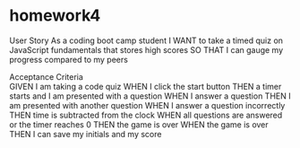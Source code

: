 # homework4

User Story
As a coding boot camp student
I WANT to take a timed quiz on JavaScript fundamentals that stores high scores
SO THAT I can gauge my progress compared to my peers

Acceptance Criteria
<br> 
GIVEN I am taking a code quiz
WHEN I click the start button
THEN a timer starts and I am presented with a question
WHEN I answer a question
THEN I am presented with another question
WHEN I answer a question incorrectly
THEN time is subtracted from the clock
WHEN all questions are answered or the timer reaches 0
THEN the game is over
WHEN the game is over
THEN I can save my initials and my score


